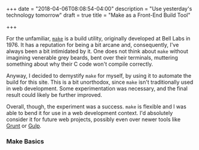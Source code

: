 +++
date = "2018-04-06T08:08:54-04:00"
description = "Use yesterday's technology tomorrow"
draft = true
title = "Make as a Front-End Build Tool"

+++

For the unfamiliar, [`make`](https://www.gnu.org/software/make/) is a build utility, originally developed at Bell Labs in 1976. It has a reputation for being a bit arcane and, consequently, I've always been a bit intimidated by it. One does not think about `make` without imagining venerable grey beards, bent over their terminals, muttering something about why their C code won't compile correctly.

Anyway, I decided to demystify `make` for myself, by using it to automate the build for this site. This is a bit unorthodox, since `make` isn't traditionally used in web development. Some experimentation was necessary, and the final result could likely be further improved.

Overall, though, the experiment was a success. `make` is flexible and I was able to bend it for use in a web development context. I'd absolutely consider it for future web projects, possibly even over newer tools like [Grunt](https://gruntjs.com/) or [Gulp](https://gulpjs.com/).

### Make Basics
